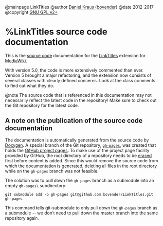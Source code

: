 @mainpage LinkTitles
@author    [Daniel Kraus (bovender)](http://www.mediawiki.org/wiki/User:Bovender)
@date      2012-2017
@copyright [GNU GPL v2+](http://www.gnu.org/licenses/gpl-2.0.html)

%LinkTitles source code documentation
=====================================

This is the [source code][] documentation for the [LinkTitles][] extension
for [MediaWiki][].

With version 5.0, the code is more extensively commented than ever. Version 5
brought a major refactoring, and the extension now consists of several classes
with clearly defined concerns. Look at the class comments to find out what they
do.

@note The source code that is referenced in this documentation may not
necessarily reflect the latest code in the repository! Make sure to check
out the Git repository for the latest code.


A note on the publication of the source code documentation
----------------------------------------------------------

The documentation is automatically generated from the source code by
[Doxygen][]. A special branch of the Git repository, [`gh-pages`][gh-pages],
was created that holds the [GitHub project pages][github-pages]. To make use
of the project page facility provided by GitHub, the root directory of a
repository needs to be [erased][gh-erase] first before content is added.
Since this would remove the source code from which the documentation is
generated, deleting all files in the root directory while on the `gh-pages`
branch was not feasible.

The solution was to pull down the `gh-pages` branch as a submodule into an
empty `gh-pages\` subdirectory:

~~~~{.sh}
git submodule add -b gh-pages git@github.com:bovender/LinkTitles.git gh-pages
~~~~

This command tells git-submodule to only pull down the `gh-pages` branch as
a submodule -- we don't need to pull down the master branch into the same
repository again.


[source code]:  http://github.com/bovender/LinkTitles
[LinkTitles]:   http://www.mediawiki.org/wiki/Extension:LinkTitles
[MediaWiki]:    http://www.mediawiki.org
[Doxygen]:      http://www.doxygen.org
[github-pages]: https://pages.github.com/
[gh-pages]:     https://github.com/bovender/LinkTitles/tree/gh-pages
[gh-erase]:     https://help.github.com/articles/creating-project-pages-manually#create-a-gh-pages-branch

